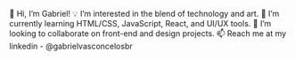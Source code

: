 👋 Hi, I’m Gabriel!
💡 I’m interested in the blend of technology and art.
🌱 I’m currently learning HTML/CSS, JavaScript, React, and UI/UX tools.
🤝 I’m looking to collaborate on front-end and design projects.
📫 Reach me at my linkedin - @gabrielvasconcelosbr


